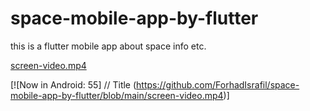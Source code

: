 # space-mobile-app-by-flutter
this is a flutter mobile app about space info etc.

[screen-video.mp4](screen-video.mp4)

[![Now in Android: 55]          // Title
(https://github.com/ForhadIsrafil/space-mobile-app-by-flutter/blob/main/screen-video.mp4)] 